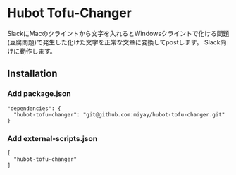 # Hubot Tofu-ChangerSlackにMacのクライントから文字を入れるとWindowsクライントで化ける問題(豆腐問題)で発生した化けた文字を正常な文章に変換してpostします。Slack向けに動作します。## Installation### Add package.json```"dependencies": {  "hubot-tofu-changer": "git@github.com:miyay/hubot-tofu-changer.git"}```### Add external-scripts.json```[  "hubot-tofu-changer"]```